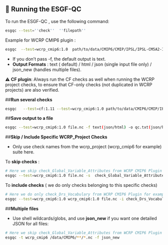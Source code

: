 

## 🚀 Running the ESGF-QC
To run the ESGF-QC , use the following command:
```bash  
esgqc --test=''check''  ''filepath'' 
``` 
Example for WCRP CMIP6 plugin : 
```bash
esgqc  --test=wcrp_cmip6:1.0  path/to/data/CMIP6/CMIP/IPSL/IPSL-CM5A2-INCA/historical/r1i1p1f1/Amon/pr/gr/v20240619/pr_Amon_IPSL-CM5A2-INCA_historical_r1i1p1f1_gr_185001-201412.nc
```
- If you don’t pass -f, the default output is text.
- **Output Formats** : text ( default) / html / json (single input file only) / json_new (handles multiple files).

⚠️ **CF plugin**: Always run the CF checks as well when running the WCRP project checks, to ensure that CF-only checks (not duplicated in WCRP projects) are also verified.


##**Run several checks** 
```bash
esgqc   --test=cf:1.11 --test=wcrp_cmip6:1.0 path/to/data/CMIP6/CMIP/IPSL/IPSL-CM5A2-INCA/historical/r1i1p1f1/Amon/pr/gr/v20240619/pr_Amon_IPSL-CM5A2-INCA_historical_r1i1p1f1_gr_185001-201412.nc
```

##**Save output to a file**
```bash
esgqc --test=wcrp_cmip6:1.0 file.nc -f text(json/html) -o qc.txt(json/html)   
```

##**Skip / Include Specific WCRP_Project Checks**

- Only use check names from the wcrp_project (wcrp_cmip6 for example) suite here.

To **skip checks** :
```bash
# Here we skip check_Global_Variable_Attributes from WCRP CMIP6 Plugin for example
esgqc --test=wcrp_cmip6:1.0 file.nc -s  check_Global_Variable_Attributes
```
To **include checks** ( we do only checks belonging to this specific checks)
```bash
# Here we do only check_Drs_Vocabulary from WCRP CMIP6 Plugin for example
esgqc --test=wcrp_cmip6:1.0 wcrp_cmip6:1.0 file.nc -i check_Drs_Vocabulary
```

##**Multiple files**

- Use shell wildcards/globs, and use **json_new** if you want one detailed JSON for all files:
```bash
# Here we skip check_Global_Variable_Attributes from WCRP CMIP6 Plugin for example
esgqc -t wcrp_cmip6 /data/CMIP6/**/*.nc -f json_new 
```
